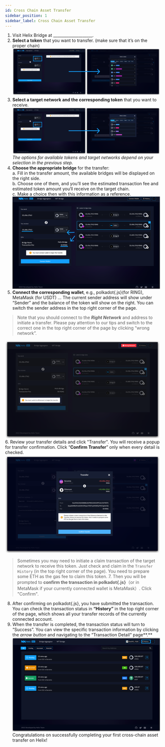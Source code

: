 ```yaml
---
id: Cross Chain Asset Transfer
sidebar_position: 1
sidebar_label: Cross Chain Asset Transfer
---
```

1. Visit Helix Bridge at ____________________. 
2. **Select a token** that you want to transfer. (make sure that it’s on the proper chain)
![01](../../static/img/Step02-select-a-token.png)
3. **Select a target network and the corresponding token** that you want to receive.
![01](../../static/img/step03-select-target-oken.png)
*The options for available tokens and target networks depend on your selection in the previous step.*
4. **Choose the appropriate bridge** for the transfer:    
a. Fill in the transfer amount, the available bridges will be displayed on the right side.     
b. Choose one of them, and you’ll see the estimated transaction fee and estimated token amount you‘ll receive on the target chain.     
c. Make a choice then with this information as a reference.
![01](../../static/img/step04-choose-a-bridge.png)
5. **Connect the corresponding wallet**, e.g., polkadot{.js}(for RING), MetaMask (for USDT) ...
The current sender address will show under “Sender” and the balance of the token will show on the right. You can switch the sender address in the top right corner of the page.
> Note that you should connect to the ***Right Network*** and address to initiate a transfer. Please pay attention to our tips and switch to the correct one in the top right corner of the page by clicking “wrong network”.
>
![01](../../static/img/step05-wrong-network.png)
6. Review your transfer details and click "Transfer". You will receive a popup for transfer confirmation. Click “**Confirm Transfer**” only when every detail is checked. 
![01](../../static/img/step06-confirm-transfer.png)
> Sometimes you may need to initiate a claim transaction of the target network to receive this token. Just check and claim in the `Transfer History`  (in the top right corner of the page). You need to prepare some ETH as the gas fee to claim this token.
>7. Then you will be prompted to **confirm the transaction in polkadot{.js}**（or in MetaMask if your currently connected wallet is MetaMask）. Click "Confirm". 
8. After confirming on polkadot{.js}, you have submitted the transaction. You can check the transaction status in **“History”** in the top right corner of the page, which shows all your transfer records of the currently connected account.
9. When the transfer is completed, the transaction status will turn to “Success”. You can view the specific transaction information by clicking the *arrow button* and navigating to the “Transaction Detail“ page**.**
![01](../../static/img/step09-transfer-history.png)
Congratulations on successfully completing your first cross-chain asset transfer on Helix!